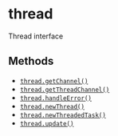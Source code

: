thread
======

Thread interface

Methods
-------

* [`thread.getChannel()`](api/thread.getChannel)
* [`thread.getThreadChannel()`](api/thread.getThreadChannel)
* [`thread.handleError()`](api/thread.handleError)
* [`thread.newThread()`](api/thread.newThread)
* [`thread.newThreadedTask()`](api/thread.newThreadedTask)
* [`thread.update()`](api/thread.update)
